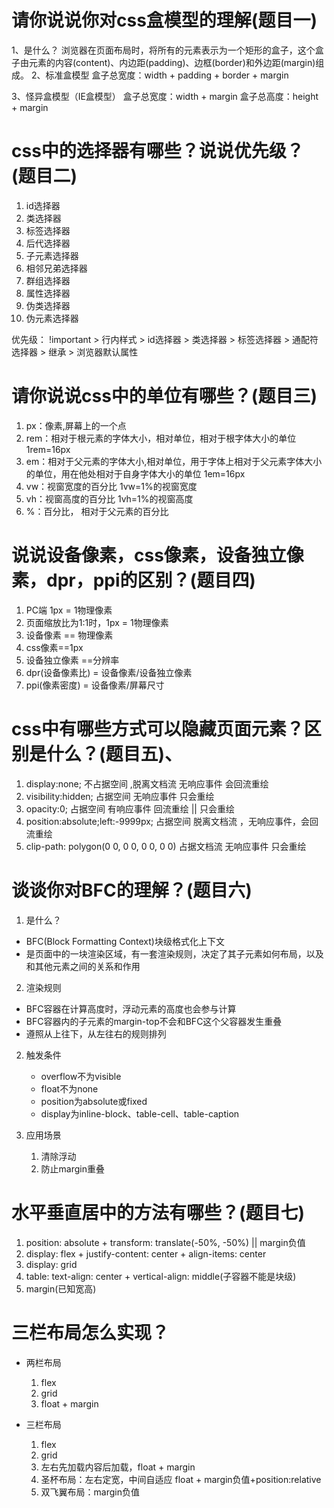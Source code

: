 # 请你说说你对css盒模型的理解(题目一)
1、是什么？
    浏览器在页面布局时，将所有的元素表示为一个矩形的盒子，这个盒子由元素的内容(content)、内边距(padding)、边框(border)和外边距(margin)组成。
2、标准盒模型
盒子总宽度：width + padding + border + margin

3、怪异盒模型（IE盒模型）
盒子总宽度：width + margin
盒子总高度：height + margin

# css中的选择器有哪些？说说优先级？(题目二)
1. id选择器
2. 类选择器
3. 标签选择器
4. 后代选择器
5. 子元素选择器
6. 相邻兄弟选择器
7. 群组选择器
8. 属性选择器
9. 伪类选择器
10. 伪元素选择器

优先级：
  !important > 行内样式 > id选择器 > 类选择器 > 标签选择器 > 通配符选择器 > 继承 > 浏览器默认属性




# 请你说说css中的单位有哪些？(题目三)
1. px：像素,屏幕上的一个点
2. rem：相对于根元素的字体大小，相对单位，相对于根字体大小的单位 1rem=16px
3. em：相对于父元素的字体大小,相对单位，用于字体上相对于父元素字体大小的单位，用在他处相对于自身字体大小的单位 1em=16px
4. vw：视窗宽度的百分比 1vw=1%的视窗宽度
5. vh：视窗高度的百分比 1vh=1%的视窗高度
6. %：百分比， 相对于父元素的百分比

# 说说设备像素，css像素，设备独立像素，dpr，ppi的区别？(题目四)
1. PC端 1px = 1物理像素
2. 页面缩放比为1:1时，1px = 1物理像素
3. 设备像素 == 物理像素
4. css像素==1px
5. 设备独立像素 ==分辨率
6. dpr(设备像素比) = 设备像素/设备独立像素
7. ppi(像素密度) = 设备像素/屏幕尺寸

# css中有哪些方式可以隐藏页面元素？区别是什么？(题目五)、
1. display:none;  不占据空间 ,脱离文档流 无响应事件 会回流重绘
2. visibility:hidden; 占据空间 无响应事件 只会重绘
3. opacity:0;  占据空间 有响应事件 回流重绘 || 只会重绘
4. position:absolute;left:-9999px;  占据空间 脱离文档流 ，无响应事件，会回流重绘
5. clip-path: polygon(0 0, 0 0, 0 0, 0 0) 占据文档流 无响应事件 只会重绘

# 谈谈你对BFC的理解？(题目六)

1. 是什么？
 - BFC(Block Formatting Context)块级格式化上下文
 - 是页面中的一块渲染区域，有一套渲染规则，决定了其子元素如何布局，以及和其他元素之间的关系和作用

2. 渲染规则
  - BFC容器在计算高度时，浮动元素的高度也会参与计算
  - BFC容器内的子元素的margin-top不会和BFC这个父容器发生重叠
  - 遵照从上往下，从左往右的规则排列

2. 触发条件
   - overflow不为visible
   - float不为none
   - position为absolute或fixed
   - display为inline-block、table-cell、table-caption

3. 应用场景
   1. 清除浮动
   2. 防止margin重叠




# 水平垂直居中的方法有哪些？(题目七)
1. position: absolute + transform: translate(-50%, -50%) || margin负值
2. display: flex + justify-content: center + align-items: center
3. display: grid
4. table: text-align: center + vertical-align: middle(子容器不能是块级)
5. margin(已知宽高)

# 三栏布局怎么实现？
- 两栏布局
  1. flex
  2. grid
  3. float + margin

- 三栏布局
  1. flex
  2. grid
  3. 左右先加载内容后加载，float + margin
  4. 圣杯布局：左右定宽，中间自适应 float + margin负值+position:relative
  5. 双飞翼布局：margin负值